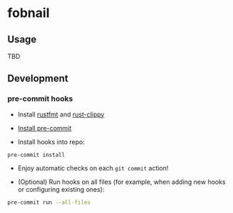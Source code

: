 # fobnail

## Usage

TBD

## Development

### pre-commit hooks

* Install [rustfmt](https://github.com/rust-lang/rustfmt) and
  [rust-clippy](https://github.com/rust-lang/rust-clippy)

* [Install pre-commit](https://pre-commit.com/index.html#install)

* Install hooks into repo:

```
pre-commit install
```

* Enjoy automatic checks on each `git commit` action!

* (Optional) Run hooks on all files (for example, when adding new hooks or
  configuring existing ones):

```bash
pre-commit run --all-files
```
